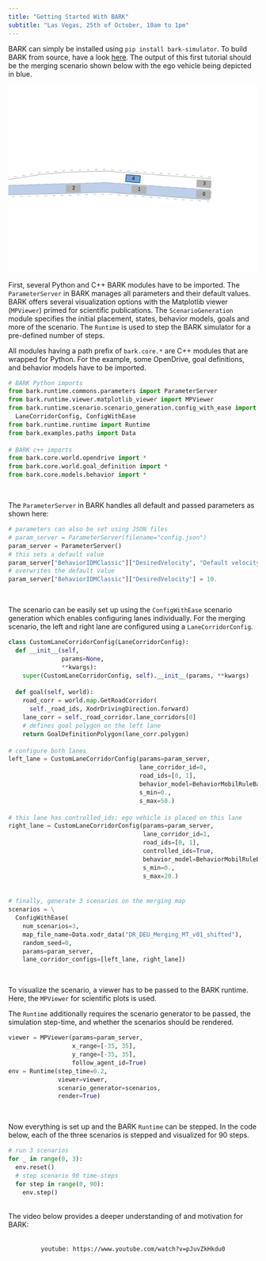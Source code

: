 ```yaml
---
title: "Getting Started With BARK"
subtitle: "Las Vegas, 25th of October, 10am to 1pm"
---
```


BARK can simply be installed using `pip install bark-simulator`.
To build BARK from source, have a look [here](/tutorials/building_from_source/).
The output of this first tutorial should be the merging scenario shown below with the ego vehicle being depicted in blue.

<div align="center">

![BARK Simulator](../images/merging.gif)

</div>


First, several Python and C++ BARK modules have to be imported.
The `ParameterServer` in BARK manages all parameters and their default values.
BARK offers several visualization options with the Matplotlib viewer (`MPViewer`) primed for scientific publications.
The `ScenarioGeneration` module specifies the initial placement, states, behavior models, goals and more of the scenario.
The `Runtime` is used to step the BARK simulator for a pre-defined number of steps.

All modules having a path prefix of `bark.core.*` are C++ modules that are wrapped for Python.
For the example, some OpenDrive, goal definitions, and behavior models have to be imported.

```python
# BARK Python imports
from bark.runtime.commons.parameters import ParameterServer
from bark.runtime.viewer.matplotlib_viewer import MPViewer
from bark.runtime.scenario.scenario_generation.config_with_ease import \
  LaneCorridorConfig, ConfigWithEase
from bark.runtime.runtime import Runtime
from bark.examples.paths import Data

# BARK c++ imports
from bark.core.world.opendrive import *
from bark.core.world.goal_definition import *
from bark.core.models.behavior import *
```

<br />


The `ParameterServer` in BARK handles all default and passed parameters as shown here:

```python
# parameters can also be set using JSON files
# param_server = ParameterServer(filename="config.json")
param_server = ParameterServer()
# this sets a default value
param_server["BehaviorIDMClassic"]["DesiredVelocity", "Default velocity", 8.]
# overwrites the default value
param_server["BehaviorIDMClassic"]["DesiredVelocity"] = 10.
```

<br />

The scenario can be easily set up using the `ConfigWithEase` scenario generation which enables configuring lanes individually.
For the merging scenario, the left and right lane are configured using a `LaneCorridorConfig`.

```python
class CustomLaneCorridorConfig(LaneCorridorConfig):
  def __init__(self,
               params=None,
               **kwargs):
    super(CustomLaneCorridorConfig, self).__init__(params, **kwargs)

  def goal(self, world):
    road_corr = world.map.GetRoadCorridor(
      self._road_ids, XodrDrivingDirection.forward)
    lane_corr = self._road_corridor.lane_corridors[0]
    # defines goal polygon on the left lane
    return GoalDefinitionPolygon(lane_corr.polygon)

# configure both lanes
left_lane = CustomLaneCorridorConfig(params=param_server,
                                     lane_corridor_id=0,
                                     road_ids=[0, 1],
                                     behavior_model=BehaviorMobilRuleBased(param_server),
                                     s_min=0.,
                                     s_max=50.)

# this lane has controlled_ids; ego vehicle is placed on this lane
right_lane = CustomLaneCorridorConfig(params=param_server,
                                      lane_corridor_id=1,
                                      road_ids=[0, 1],
                                      controlled_ids=True,
                                      behavior_model=BehaviorMobilRuleBased(param_server),
                                      s_min=0.,
                                      s_max=20.)


# finally, generate 3 scenarios on the merging map
scenarios = \
  ConfigWithEase(
    num_scenarios=3,
    map_file_name=Data.xodr_data("DR_DEU_Merging_MT_v01_shifted"),
    random_seed=0,
    params=param_server,
    lane_corridor_configs=[left_lane, right_lane])
```

<br/>

To visualize the scenario, a viewer has to be passed to the BARK runtime.
Here, the `MPViewer` for scientific plots is used.

The `Runtime` additionally requires the scenario generator to be passed, the simulation step-time, and whether the scenarios should be rendered.

```python
viewer = MPViewer(params=param_server,
                  x_range=[-35, 35],
                  y_range=[-35, 35],
                  follow_agent_id=True)
env = Runtime(step_time=0.2,
              viewer=viewer,
              scenario_generator=scenarios,
              render=True)
```

<br />

Now everything is set up and the BARK `Runtime` can be stepped.
In the code below, each of the three scenarios is stepped and visualized for 90 steps.

```python
# run 3 scenarios
for _ in range(0, 3):
  env.reset()
  # step scenario 90 time-steps
  for step in range(0, 90):
    env.step()
```
<br />
The video below provides a deeper understanding of and motivation for BARK:

<br />
<br />

<div align="center">

`youtube: https://www.youtube.com/watch?v=pJuvZkHkdu0`

</div>
<br />